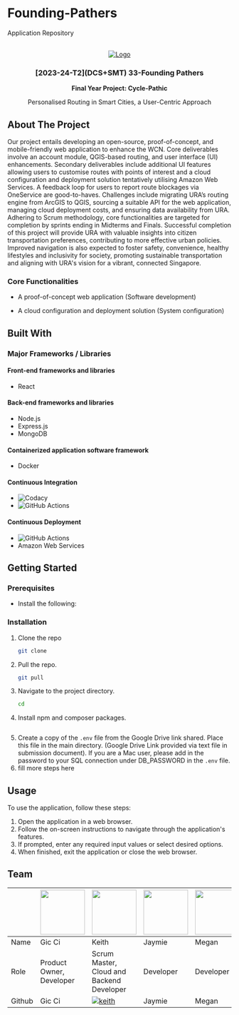 # Founding-Pathers

Application Repository

<br />
<div align="center">
  <a href="">
    <img src="" alt="Logo">
  </a>

<h3 align="center">[2023-24-T2](DCS+SMT) 33-Founding Pathers</h3>

  <p align="center"><strong>
    Final Year Project: Cycle-Pathic
  </strong></p>
  <p align="center">
    Personalised Routing in Smart Cities, 
a User-Centric Approach
  </p>
</div>

## About The Project

Our project entails developing an open-source, proof-of-concept, and mobile-friendly web application to enhance the WCN. Core deliverables involve an account module, QGIS-based routing, and user interface (UI) enhancements. Secondary deliverables include additional UI features allowing users to customise routes with points of interest and a cloud configuration and deployment solution tentatively utilising Amazon Web Services. A feedback loop for users to report route blockages via OneService are good-to-haves. Challenges include migrating URA’s routing engine from ArcGIS to QGIS, sourcing a suitable API for the web application, managing cloud deployment costs, and ensuring data availability from URA. Adhering to Scrum methodology, core functionalities are targeted for completion by sprints ending in Midterms and Finals. Successful completion of this project will provide URA with valuable insights into citizen transportation preferences, contributing to more effective urban policies. Improved navigation is also expected to foster safety, convenience, healthy lifestyles and inclusivity for society, promoting sustainable transportation and aligning with URA's vision for a vibrant, connected Singapore.

### Core Functionalities

- A proof-of-concept web application (Software development)

- A cloud configuration and deployment solution (System configuration)

## Built With

### Major Frameworks / Libraries

#### Front-end frameworks and libraries

- React

#### Back-end frameworks and libraries

- Node.js
- Express.js
- MongoDB

#### Containerized application software framework
- Docker

#### Continuous Integration

- ![Codacy](https://img.shields.io/badge/Codacy-222F29.svg?style=for-the-badge&logo=Codacy&logoColor=white)
- ![GitHub Actions](https://img.shields.io/badge/GitHub%20Actions-2088FF.svg?style=for-the-badge&logo=GitHub-Actions&logoColor=white)

#### Continuous Deployment
- ![GitHub Actions](https://img.shields.io/badge/GitHub%20Actions-2088FF.svg?style=for-the-badge&logo=GitHub-Actions&logoColor=white)
- Amazon Web Services

## Getting Started

### Prerequisites

- Install the following:

### Installation

1. Clone the repo
   ```sh
   git clone 
    ```
2. Pull the repo.
    ```sh
    git pull 
    ```
3. Navigate to the project directory.
    ```sh
    cd
    ```
4. Install npm and composer packages.
    ```sh
    
    ```
4. Create a copy of the `.env` file from the Google Drive link shared. Place this file in the main directory. (Google Drive Link provided via text file in submission document). If you are a Mac user, please add in the password to your SQL connection under DB_PASSWORD in the `.env` file.
5. fill more steps here

## Usage

To use the application, follow these steps:

1. Open the application in a web browser.
2. Follow the on-screen instructions to navigate through the application's features.
3. If prompted, enter any required input values or select desired options.
4. When finished, exit the application or close the web browser.

## Team
|| <img src="https://avatars.githubusercontent.com/u/68149788?v=4" width="100"></img> | <img src="https://avatars.githubusercontent.com/u/111420736?v=4" width="100"></img> | <img src="https://avatars.githubusercontent.com/u/111410622?v=4" width="100"></img> | <img src="https://avatars.githubusercontent.com/u/144538254?v=4" width="100"></img> | <img src="https://avatars.githubusercontent.com/u/65487985?v=4" width="100"></img> | <img src="https://avatars.githubusercontent.com/u/140048767?v=4" width="100"></img> |
| ----------- | ----------- | ----------- | ----------- | ----------- | ----------- | ----------- | 
| Name | Gic Ci | Keith | Jaymie | Megan | Kyla | Jeremy | 
| Role | Product Owner, Developer | Scrum Master, Cloud and Backend Developer | Developer | Developer | Full-Stack Developer | Backend and Database Developer |
| Github | Gic Ci | [![keith](https://img.shields.io/badge/GitHub-181717.svg?style=for-the-badge&logo=GitHub&logoColor=white)](https://github.com/KeithLaww) | Jaymie | Megan | Kyla  | [![jeremy](https://img.shields.io/badge/GitHub-181717.svg?style=for-the-badge&logo=GitHub&logoColor=white)](https://github.com/jeremygmc) |
